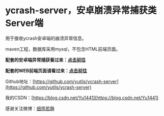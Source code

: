 # ycrash-server，安卓崩溃异常捕获类Server端

用于接收ycrash安卓端的崩溃异常信息。


maven工程，数据库采用mysql，不包含HTML前端页面。



**配套的安卓端异常捕获看过来：[点击前往](https://github.com/yutils/ycrash)**

**配套的WEB前端页面请看过来：[点击前往](https://github.com/yutils/ycrash-web)**



Github地址：[https://github.com/yutils/ycrash-server](https://github.com/yutils/ycrash-server)

我的CSDN：[https://blog.csdn.net/Yu1441](https://blog.csdn.net/Yu1441)

感谢关注微博：[细雨若静](https://weibo.com/32005200)
